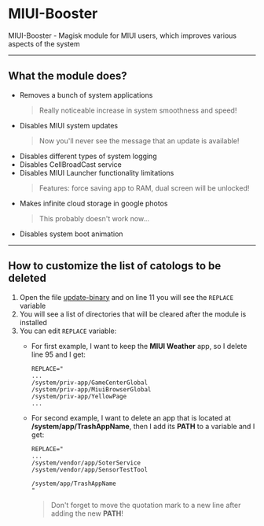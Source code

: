 # MIUI-Booster
MIUI-Booster - Magisk module for MIUI users, which improves various aspects of the system

---

## What the module does?
* Removes a bunch of system applications
  > Really noticeable increase in system smoothness and speed!
* Disables MIUI system updates
  > Now you'll never see the message that an update is available!
* Disables different types of system logging
* Disables CellBroadCast service
* Disables MIUI Launcher functionality limitations
  > Features: force saving app to RAM, dual screen will be unlocked!
* Makes infinite cloud storage in google photos
  > This probably doesn't work now...
* Disables system boot animation

---

## How to customize the list of catologs to be deleted
1. Open the file [update-binary](META-INF/com/google/android/update-binary) and on line 11 you will see the ```REPLACE``` variable
2. You will see a list of directories that will be cleared after the module is installed
3. You can edit ```REPLACE``` variable:
   * For first example, I want to keep the **MIUI Weather** app, so I delete line 95 and I get:
      ```shell
      REPLACE="
      ...
      /system/priv-app/GameCenterGlobal
      /system/priv-app/MiuiBrowserGlobal
      /system/priv-app/YellowPage
      ...
      ```
   * For second example, I want to delete an app that is located at **/system/app/TrashAppName**, then I add its **PATH** to a variable and I get:
      ```shell
      REPLACE="
      ...
      /system/vendor/app/SoterService
      /system/vendor/app/SensorTestTool

      /system/app/TrashAppName
      "
      ```

      > Don't forget to move the quotation mark to a new line after adding the new **PATH**!
